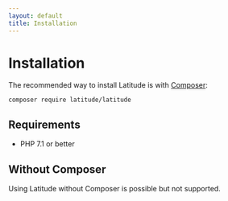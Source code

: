 ```yaml
---
layout: default
title: Installation
---
```


# Installation

The recommended way to install Latitude is with [Composer](https://getcomposer.org/):

```
composer require latitude/latitude
```

## Requirements

- PHP 7.1 or better

## Without Composer

Using Latitude without Composer is possible but not supported.
